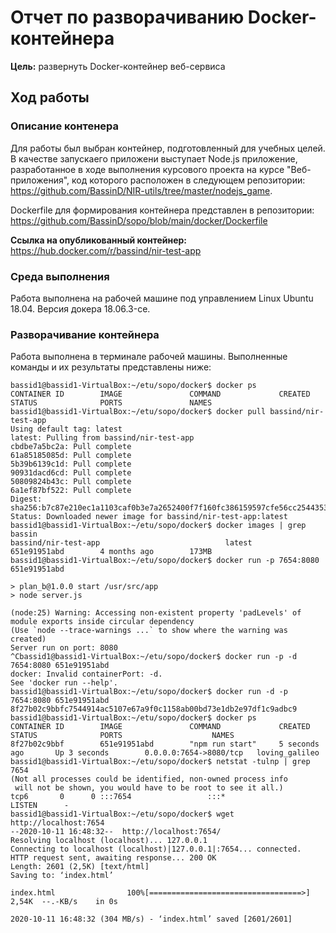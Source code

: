 # Отчет по разворачиванию Docker-контейнера

**Цель:** развернуть Docker-контейнер веб-сервиса

## Ход работы

### Описание контенера
Для работы был выбран контейнер, подготовленный для учебных целей. В качестве запускаего приложени выступает Node.js приложение, разработанное в ходе выполнения курсового проекта на курсе "Веб-приложения", код которого расположен в следующем репозитории: https://github.com/BassinD/NIR-utils/tree/master/nodejs_game.

Dockerfile для формирования контейнера представлен в репозитории: https://github.com/BassinD/sopo/blob/main/docker/Dockerfile

**Ссылка на опубликованный контейнер:** https://hub.docker.com/r/bassind/nir-test-app

### Среда выполнения
Работа выполнена на рабочей машине под управлением Linux Ubuntu 18.04.
Версия докера 18.06.3-ce.

### Разворачивание контейнера

Работа выполнена в терминале рабочей машины.
Выполненные команды и их результаты представлены ниже:

```
bassid1@bassid1-VirtualBox:~/etu/sopo/docker$ docker ps
CONTAINER ID        IMAGE               COMMAND             CREATED             STATUS              PORTS               NAMES
bassid1@bassid1-VirtualBox:~/etu/sopo/docker$ docker pull bassind/nir-test-app
Using default tag: latest
latest: Pulling from bassind/nir-test-app
cbdbe7a5bc2a: Pull complete 
61a85185085d: Pull complete 
5b39b6139c1d: Pull complete 
90931dacd6cd: Pull complete 
50809824b43c: Pull complete 
6a1ef87bf522: Pull complete 
Digest: sha256:b7c87e210ec1a1103caf0b3e7a2652400f7f160fc386159597cfe56cc2544353
Status: Downloaded newer image for bassind/nir-test-app:latest
bassid1@bassid1-VirtualBox:~/etu/sopo/docker$ docker images | grep bassin
bassind/nir-test-app                            latest                    651e91951abd        4 months ago        173MB
bassid1@bassid1-VirtualBox:~/etu/sopo/docker$ docker run -p 7654:8080 651e91951abd

> plan_b@1.0.0 start /usr/src/app
> node server.js

(node:25) Warning: Accessing non-existent property 'padLevels' of module exports inside circular dependency
(Use `node --trace-warnings ...` to show where the warning was created)
Server run on port: 8080
^Cbassid1@bassid1-VirtualBox:~/etu/sopo/docker$ docker run -p -d 7654:8080 651e91951abd
docker: Invalid containerPort: -d.
See 'docker run --help'.
bassid1@bassid1-VirtualBox:~/etu/sopo/docker$ docker run -d -p 7654:8080 651e91951abd
8f27b02c9bbfc7544914ac5107e67a9f0c1158ab00bd73e1db2e97df1c9adbc9
bassid1@bassid1-VirtualBox:~/etu/sopo/docker$ docker ps
CONTAINER ID        IMAGE               COMMAND             CREATED             STATUS              PORTS                    NAMES
8f27b02c9bbf        651e91951abd        "npm run start"     5 seconds ago       Up 3 seconds        0.0.0.0:7654->8080/tcp   loving_galileo
bassid1@bassid1-VirtualBox:~/etu/sopo/docker$ netstat -tulnp | grep 7654
(Not all processes could be identified, non-owned process info
 will not be shown, you would have to be root to see it all.)
tcp6       0      0 :::7654                 :::*                    LISTEN      -                   
bassid1@bassid1-VirtualBox:~/etu/sopo/docker$ wget http://localhost:7654
--2020-10-11 16:48:32--  http://localhost:7654/
Resolving localhost (localhost)... 127.0.0.1
Connecting to localhost (localhost)|127.0.0.1|:7654... connected.
HTTP request sent, awaiting response... 200 OK
Length: 2601 (2,5K) [text/html]
Saving to: ‘index.html’

index.html                100%[==================================>]   2,54K  --.-KB/s    in 0s      

2020-10-11 16:48:32 (304 MB/s) - ‘index.html’ saved [2601/2601]

```
